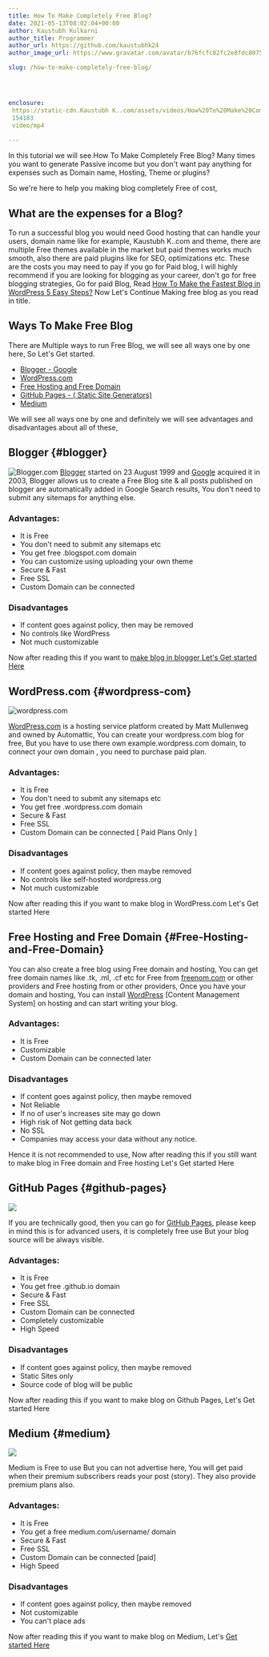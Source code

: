 ```yaml
---
title: How To Make Completely Free Blog?
date: 2021-05-13T08:02:04+00:00
author: Kaustubh Kulkarni
author_title: Programmer
author_url: https://github.com/kaustubhk24
author_image_url: https://www.gravatar.com/avatar/b76fcfc82fc2e8fdc8075636f1735f61?s=200

slug: /how-to-make-completely-free-blog/




enclosure:
 https://static-cdn.Kaustubh K..com/assets/videos/How%20To%20Make%20Completely%20Free%20Blog.mp4
 154183
 video/mp4
 
---
```

In this tutorial we will see How To Make Completely Free Blog? Many times you want to generate Passive income but you don't want pay anything for expenses such as Domain name, Hosting, Theme or plugins?

So we're here to help you making blog completely Free of cost,

## What are the expenses for a Blog?

To run a successful blog you would need Good hosting that can handle your users, domain name like for example, Kaustubh K..com and theme, there are multiple Free themes available in the market but paid themes works much smooth, also there are paid plugins like for SEO, optimizations etc. These are the costs you may need to pay if you go for Paid blog, I will highly recommend if you are looking for blogging as your career, don't go for free blogging strategies, Go for paid Blog, Read [How To Make the Fastest Blog in WordPress 5 Easy Steps?](https://blog.kaustubh.codes/how-to-make-fastest-blog-in-wordpress/) Now Let's Continue Making free blog as you read in title.

## Ways To Make Free Blog

There are Multiple ways to run Free Blog, we will see all ways one by one here, So Let's Get started.

 * [Blogger - Google](#blogger)
 * [WordPress.com](#wordpress-com)
 * [Free Hosting and Free Domain](#Free-Hosting-and-Free-Domain) 
 * [GitHub Pages - ( Static Site Generators)](#github-pages)
 * [Medium](#medium)

We will see all ways one by one and definitely we will see advantages and disadvantages about all of these,

## Blogger {#blogger}
![Blogger.com](https://1.bp.blogspot.com/-04CGx2qKYkk/YJoGIWZuMiI/AAAAAAAAhIk/qqEqDYCdc6UOdzEkZYwQw7vetYAWl3OZwCLcBGAsYHQ/s320/1_LwMPmY-mmlrghW5zbBDh1Q.png)
[Blogger](https://www.blogger.com/) started on 23 August 1999 and [Google](https://www.Google.com/) acquired it in 2003, Blogger allows us to create a Free Blog site & all posts published on blogger are automatically added in Google Search results, You don't need to submit any sitemaps for anything else.

### Advantages:

 * It is Free
 * You don't need to submit any sitemaps etc
 * You get free .blogspot.com domain
 * You can customize using uploading your own theme
 * Secure & Fast
 * Free SSL
 * Custom Domain can be connected

### Disadvantages

 * If content goes against policy, then may be removed
 * No controls like WordPress
 * Not much customizable

Now after reading this if you want to [make blog in blogger Let's Get started Here](https://blog.kaustubh.codes/complete-guide-to-free-blogger-blog/)



## WordPress.com {#wordpress-com}

![wordpress.com](https://lh3.googleusercontent.com/-9H9bgesOuqs/YJoGhWQ9IoI/AAAAAAAAhIs/3SyWAtlUdl0S1kKrPoD9AO0Eg4t3qF2FwCLcBGAsYHQ/509474-wordpress.com.png) 

[WordPress.com](https://wordpress.com) is a hosting service platform created by Matt Mullenweg and owned by Automattic, You can create your wordpress.com blog for free, But you have to use there own example.wordpress.com domain, to connect your own domain , you need to purchase paid plan.

### Advantages:

 * It is Free
 * You don't need to submit any sitemaps etc
 * You get free .wordpress.com domain
 * Secure & Fast
 * Free SSL
 * Custom Domain can be connected [ Paid Plans Only ]

### Disadvantages

 * If content goes against policy, then maybe removed
 * No controls like self-hosted wordpress.org
 * Not much customizable

Now after reading this if you want to make blog in WordPress.com Let's Get started Here

## Free Hosting and Free Domain {#Free-Hosting-and-Free-Domain}

You can also create a free blog using Free domain and hosting, You can get free domain names like .tk, .ml, .cf etc for Free from [freenom.com](http://freenom.com/) or other providers and Free hosting from  or other providers, Once you have your domain and hosting, You can install [WordPress](https://wordpress.org) [Content Management System] on hosting and can start writing your blog.

### Advantages:

 * It is Free
 * Customizable
 * Custom Domain can be connected later

### Disadvantages

 * If content goes against policy, then maybe removed
 * Not Reliable
 * If no of user's increases site may go down
 * High risk of Not getting data back
 * No SSL 
 * Companies may access your data without any notice.

Hence it is not recommended to use, Now after reading this if you still want to make blog in Free domain and Free hosting Let's Get started Here

## GitHub Pages {#github-pages}
![](http://blog.kaustubh.codes/imgs/wp-content/uploads/2021/05/1_UBPbXxCACLSygvXutPPGSA-1024x576.jpeg) 



If you are technically good, then you can go for [GitHub Pages](https://pages.github.com), please keep in mind this is for advanced users, it is completely free use But your blog source will be always visible.

### Advantages:

 * It is Free
 * You get free .github.io domain
 * Secure & Fast
 * Free SSL
 * Custom Domain can be connected 
 * Completely customizable
 * High Speed

### Disadvantages

 * If content goes against policy, then maybe removed
 * Static Sites only
 * Source code of blog will be public

Now after reading this if you want to make blog on Github Pages, Let's Get started Here

## Medium {#medium}
![](http://blog.kaustubh.codes/imgs/wp-content/uploads/2021/05/1J-PcIDrkewUmwrTZuJIIJA-1600x800-1-1024x512.jpeg) 

Medium is Free to use But you can not advertise here, You will get paid when their premium subscribers reads your post (story). They also provide premium plans also.

### Advantages:

 * It is Free
 * You get a free medium.com/username/ domain
 * Secure & Fast
 * Free SSL
 * Custom Domain can be connected [paid]
 * High Speed

### Disadvantages

 * If content goes against policy, then maybe removed
 * Not customizable
 * You can't place ads

Now after reading this if you want to make blog on Medium, Let's [Get started Here](https://blog.kaustubh.codes/making-free-medium-blog/)